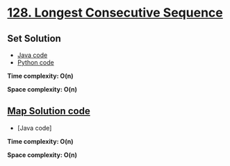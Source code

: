 # [128. Longest Consecutive Sequence](https://leetcode.com/problems/longest-consecutive-sequence)

## Set Solution

- [Java code](https://github.com/alexengrig/leetcode/blob/main/src/main/java/dev/alexengrig/leetcode/_128_longest_consecutive_sequence/SetSolution.java)
- [Python code](https://github.com/alexengrig/leetcode/blob/main/src/)

**Time complexity: O(n)**

**Space complexity: O(n)**

## [Map Solution code](https://github.com/alexengrig/leetcode/blob/main/src/main/java/dev/alexengrig/leetcode/_128_longest_consecutive_sequence/MapSolution.java)

- [Java code]

**Time complexity: O(n)**

**Space complexity: O(n)**
